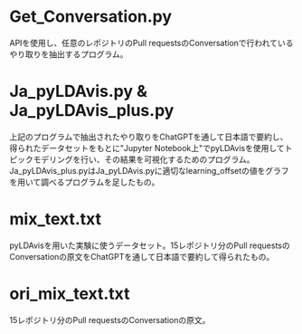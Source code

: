 # Get_Conversation.py
APIを使用し、任意のレポジトリのPull requestsのConversationで行われているやり取りを抽出するプログラム。
# Ja_pyLDAvis.py & Ja_pyLDAvis_plus.py
上記のプログラムで抽出されたやり取りをChatGPTを通して日本語で要約し、得られたデータセットをもとに"Jupyter Notebook上"でpyLDAvisを使用してトピックモデリングを行い、その結果を可視化するためのプログラム。Ja_pyLDAvis_plus.pyはJa_pyLDAvis.pyに適切なlearning_offsetの値をグラフを用いて調べるプログラムを足したもの。
# mix_text.txt
pyLDAvisを用いた実験に使うデータセット。15レポジトリ分のPull requestsのConversationの原文をChatGPTを通して日本語で要約して得られたもの。
# ori_mix_text.txt
15レポジトリ分のPull requestsのConversationの原文。
